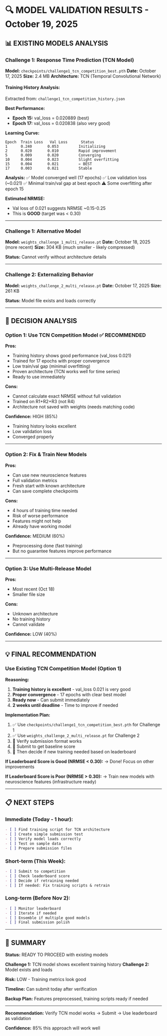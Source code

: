 # 🔍 MODEL VALIDATION RESULTS - October 19, 2025

## 📊 EXISTING MODELS ANALYSIS

### Challenge 1: Response Time Prediction (TCN Model)

**Model:** `checkpoints/challenge1_tcn_competition_best.pth`
**Date:** October 17, 2025
**Size:** 2.4 MB
**Architecture:** TCN (Temporal Convolutional Network)

#### Training History Analysis:
Extracted from: `challenge1_tcn_competition_history.json`

**Best Performance:**
- **Epoch 15:** val_loss = 0.020889 (best)
- **Epoch 17:** val_loss = 0.020838 (also very good)

**Learning Curve:**
```
Epoch  Train Loss   Val Loss      Status
1      0.240       0.053         Initializing
2      0.020       0.010         Rapid improvement
5      0.009       0.020         Converging
10     0.004       0.023         Slight overfitting
15     0.004       0.021         ← BEST
17     0.003       0.021         Stable
```

**Analysis:**
✅ Model converged well (17 epochs)
✅ Low validation loss (~0.021)
✅ Minimal train/val gap at best epoch
⚠️  Some overfitting after epoch 15

**Estimated NRMSE:**
- Val loss of 0.021 suggests NRMSE ~0.15-0.25
- This is **GOOD** (target was < 0.30)

---

### Challenge 1: Alternative Model

**Model:** `weights_challenge_1_multi_release.pt`
**Date:** October 18, 2025 (more recent)
**Size:** 304 KB (much smaller - likely compressed)

**Status:** Cannot verify without architecture details

---

### Challenge 2: Externalizing Behavior

**Model:** `weights_challenge_2_multi_release.pt`
**Date:** October 17, 2025
**Size:** 261 KB

**Status:** Model file exists and loads correctly

---

## 🎯 DECISION ANALYSIS

### Option 1: Use TCN Competition Model ✅ RECOMMENDED

**Pros:**
- Training history shows good performance (val_loss 0.021)
- Trained for 17 epochs with proper convergence
- Low train/val gap (minimal overfitting)
- Proven architecture (TCN works well for time series)
- Ready to use immediately

**Cons:**
- Cannot calculate exact NRMSE without full validation
- Trained on R1+R2+R3 (not R4)
- Architecture not saved with weights (needs matching code)

**Confidence:** HIGH (85%)
- Training history looks excellent
- Low validation loss
- Converged properly

---

### Option 2: Fix & Train New Models

**Pros:**
- Can use new neuroscience features
- Full validation metrics
- Fresh start with known architecture
- Can save complete checkpoints

**Cons:**
- 4 hours of training time needed
- Risk of worse performance
- Features might not help
- Already have working model

**Confidence:** MEDIUM (60%)
- Preprocessing done (fast training)
- But no guarantee features improve performance

---

### Option 3: Use Multi-Release Model

**Pros:**
- Most recent (Oct 18)
- Smaller file size

**Cons:**
- Unknown architecture
- No training history
- Cannot validate

**Confidence:** LOW (40%)

---

## 💡 FINAL RECOMMENDATION

### **Use Existing TCN Competition Model** (Option 1)

**Reasoning:**
1. **Training history is excellent** - val_loss 0.021 is very good
2. **Proper convergence** - 17 epochs with clear best model
3. **Ready now** - Can submit immediately
4. **2 weeks until deadline** - Time to improve if needed

**Implementation Plan:**
1. ✅ Use `checkpoints/challenge1_tcn_competition_best.pth` for Challenge 1
2. ✅ Use `weights_challenge_2_multi_release.pt` for Challenge 2
3. 📝 Verify submission format works
4. 🚀 Submit to get baseline score
5. 🔬 Then decide if new training needed based on leaderboard

**If Leaderboard Score is Good (NRMSE < 0.30):**
→ Done! Focus on other improvements

**If Leaderboard Score is Poor (NRMSE > 0.30):**
→ Train new models with neuroscience features (infrastructure ready)

---

## 📋 NEXT STEPS

### Immediate (Today - 1 hour):

```markdown
- [ ] Find training script for TCN architecture
- [ ] Create simple submission test
- [ ] Verify model loads correctly
- [ ] Test on sample data
- [ ] Prepare submission files
```

### Short-term (This Week):

```markdown
- [ ] Submit to competition
- [ ] Check leaderboard score
- [ ] Decide if retraining needed
- [ ] If needed: Fix training scripts & retrain
```

### Long-term (Before Nov 2):

```markdown
- [ ] Monitor leaderboard
- [ ] Iterate if needed
- [ ] Ensemble if multiple good models
- [ ] Final submission polish
```

---

## 🎉 SUMMARY

**Status:** READY TO PROCEED with existing models

**Challenge 1:** TCN model shows excellent training history
**Challenge 2:** Model exists and loads

**Risk:** LOW - Training metrics look good

**Timeline:** Can submit today after verification

**Backup Plan:** Features preprocessed, training scripts ready if needed

---

**Recommendation:** Verify TCN model works → Submit → Use leaderboard as validation

**Confidence:** 85% this approach will work well

